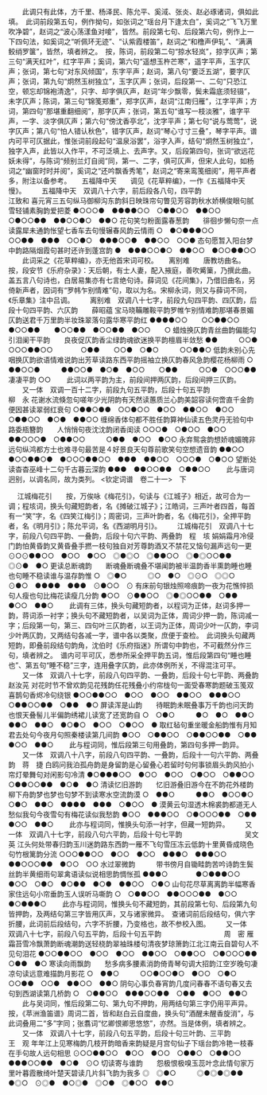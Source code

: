 <!-- { "loadSidebar": true } -->
   　　此调只有此体，方千里、杨泽民、陈允平、奚淢、张炎、赵必琢诸词，俱如此填。　此词前段第五句，例作拗句，如张词之“瑶台月下逢太白”，奚词之“飞飞万里吹净碧”，赵词之“波心荡漾鱼对唼”，皆然。前段第七句、后段第六句，例作上一下四句法，如奚词之“听佩环无迹”、“认紫霞楼笛”，赵词之“和橹声伊轧”、“满满鲛绡罗箧”，皆然，填者辨之。　按，陈词，前段第二句“掠水轻岚”，掠字仄声；第三句“满天红叶”，红字平声；奚词，第六句“遥想玉杵芒寒”，遥字平声，玉字仄声；张词，第七句“对东风倾国”，东字平声；赵词，第八句“要泛五湖”，要字仄声；张词，第九句“炯然玉树独立”，玉字仄声；张词，后段第一、二句“只恐江空，顿忘却锦袍清逸”，只字、却字俱仄声，赵词“年少飘零，鬓未霜底须轻镊”，未字仄声；陈词，第三句“锦笺郑重”，郑字仄声，赵词“江南归雁”，江字平声；方词，第四句“那堪重翻细阅”，那字仄声；张词，第五句“谁写一枝淡雅”，谁字平声，一字、淡字俱仄声；第六句“傍沈香亭北”，沈字平声；第七句“说与莺莺”，说字仄声；第八句“怕人错认秋色”，错字仄声，赵词“琴心寸寸三叠”，琴字平声。谱内可平可仄据此，惟张词前段起句“温泉浴罢”，浴字入声，结句“炯然玉树独立”，独字入声，此皆以入作平，不可泛填上、去声字。又，后段第四句，张词“欲远花妖未得”，与陈词“频别兰灯自阅”同，第一、二字，俱可仄声，但宋人此句，如杨词之“幽窗时时并阅”，奚词之“还吟飘香秀笔”，赵词之“寄来鸾笺细阅”，用平声者多，附注以备参考。 
　
五福降中天　　调见《花草粹编》，一作《五福降中天慢》。
　　五福降中天　双调八十六字，前后段各八句，四平韵　　　　　　　　　　　江致和
喜元宵三五句纵马御柳沟东韵斜日映珠帘句瞥见芳容韵秋水娇横俊眼句腻雪轻铺素胸韵爱把菱
●○○○●　●●●●○○　○●●○○　●●○○　○●○○●●　●●○○●○　●●○
花句笑匀粉面露春葱韵　　徘徊步懒句奈一点读露犀未通韵怅望七香车去句慢辗春风韵云情雨
○　●○●●●○○　　　○○●●　●●●　○○●○　●●●○○●　●●○○　○○●
态句愿暂入阳台梦中韵路隔烟霞句甚时还许到蓬宫韵
●　●●●○○●○　●●○○　●○○●●○○
   　　此词采之《花草粹编》，亦无他首宋词可校。 
　
离别难　　唐教坊曲名。按，段安节《乐府杂录》：天后朝，有士人妻，配入掖庭，善吹觱篥，乃撰此曲。盖五言八句诗也，白居易集亦有七言绝句诗。薛词见《花间集》，乃借旧曲名，另倚新声者，因词有“罗帏乍别情难”句，取以为名。宋柳永词，则又与薛词不同，《乐章集》注中吕调。
　　离别难　双调八十七字，前段九句四平韵、四仄韵，后段十句四平韵、六仄韵　　薛昭蕴
宝马晓鞴雕鞍平韵罗帷乍别情难韵那堪春景媚仄韵送君千万里韵半妆珠翠落句露华寒平韵红
●●●●○○　　○○●●○○　●○○●●　　●○○●●　●○○●●　●○○　　○
蜡烛换仄韵青丝曲韵偏能勾引泪阑干平韵　　良夜促仄韵香尘绿韵魂欲迷换平韵檀眉半敛愁
●●　　　○○●　○○○●●○○　　　　○●●　　○○●　○●○　　　○○●●○
低韵未别心先咽换仄韵欲语情难说韵出芳草读路东西平韵摇袖立换仄韵春风急韵樱花杨柳雨
○　●●○○●　　　●●○○●　●○●　●○○　　○●●　　　○○●　○○○●●
凄凄平韵
○○
   　　此词以两平韵为主，前段间押两仄韵，后段间押三仄韵。 
　　又一体　双调一百十二字，前段九句五平韵，后段十句五平韵　　　　　　　　柳　永
花谢水流倏忽句嗟年少光阴韵有天然读蕙质兰心韵美韶容读何啻直千金韵便因甚读翠弱红衰句
○●●○●●　○○●○○　●○○　●●○○　●○○　○●●○○　●○●　●●○○
缠绵香体句都不胜任韵算神仙读五色灵丹无验句中路委瓶簪韵　　人悄悄句夜沈沈韵闭香闺读
○○○●　○●○○　●○○　●●○○○●　○●●○○　　　○●●　●○○　●○○
永弃鸳衾韵想娇魂媚魄非远句纵鸿都方士也难寻句最苦是４好景良天句尊前歌笑句空想遗音韵
●●○○　●○○●●○●　●○○○●●○○　●●●　●●○○　○○○●　○●○○
望断处读杳杳巫峰十二句千古暮云深韵
●●●　●●○○●●　○●●○○
   　　此与唐词迥别，以调名同，故为类列。
<钦定词谱　卷二十一>　下

　
江城梅花引　　按，万俟咏《梅花引》，句读与《江城子》相近，故可合为一调；程垓词，换头句藏短韵者，名《摊破江城子》；江皓词，三声叶者四首，每首有一“笑”字，名《四笑江梅引》；周密词，三声叶韵者，名《梅花引》，全押平韵者，名《明月引》；陈允平词，名《西湖明月引》。
　　江城梅花引　双调八十七字，前段八句四平韵、一叠韵，后段十句六平韵、两叠韵　程　垓
娟娟霜月冷侵门韵怕黄昏韵又黄昏叠手撚一枝句独自对芳尊韵酒又不禁花又恼句漏声远句一更
⊙○⊙●●○○　●○○　●○○　◎●◎○　◎●●○○　◎●◎○○●●　◎⊙●　●○
更读总断魂韵　　断魂叠断魂叠不堪闻韵被半温韵香半熏韵睡也睡也句睡不稳读谁与温存韵惟
○　◎●○　　　◎○　●○　◎⊙○　◎◎○　⊙●○　●●●●　●●●　⊙●○○　⊙
有床前句银烛照啼痕韵一夜为花憔悴损句人瘦也句比梅花读瘦几分韵
●○○　⊙●●○○　◎●◎○○●●　○●●　●○○　●●○
   　　此调有三体，换头句藏短韵者，以程词为正体，赵词多押一韵，蒋词添一衬字；换头句不藏短韵者，以吴词为正体，周词少押一韵，陈词减一字；后段第一句，第三、四句叶三仄韵者，以王词为正体，周词少叶一仄韵，李词少叶两仄韵，又两结句各减一字，谱中各以类聚，庶便于查检。　此词换头句藏两短韵，即叠前段结句韵角，沈伯时《乐府指迷》所谓句中韵也，不可截然分作三句，填者辨之。　谱内可平可仄，悉参所采全押平韵五词，惟后段第四句“睡也睡也”、第五句“睡不稳”三字，连用叠字仄韵，此亦体例所关，不得混注可平。 
　　又一体　双调八十七字，前段八句四平韵、一叠韵，后段十句七平韵、两叠韵　　赵汝茪
对花时节不曾欢韵见花残韵任花残叠小约帘栊句一面受春寒韵题破玉笺双喜鹊句香烬冷句绕银
●○○●●○○　●○○　●○○　●●○○　●●●○○　○●●○○●●　○●●　●○
屏读浑是山韵　　待眠韵未眠叠事万千韵也问天韵也恨天叠髻儿半偏韵绣裙儿读宽了还宽韵自
○　○●○　　　●○　●○　●●○　●●○　●●○　●○●○　●○○　○●○○　●
取红毡句重坐暖金船韵惟有月知君去处句今夜月句照秦楼读第几间韵
●○○　○●●○○　○●●○○●●　○●●　●○○　●●○
   　　此与程词同，惟后段第三句用叠韵，第四句多押一韵异。 
　　又一体　双调八十八字，前段八句四平韵、一叠韵，后段十一句六平韵、两叠韵　蒋　捷
白鸥问我泊孤舟韵是身留韵是心留叠心若留时句何事锁眉头韵风拍小帘灯晕舞句对闲影句冷清
●○●●●○○　●○○　●○○　○●○○　○●●○○　○●●○○●●　●○●　●○
清读忆旧游韵　　忆旧游叠旧游今在不韵花外楼韵柳下舟韵梦也梦也句梦不到读寒水空流韵漠
○　●●○　　　●●○　●○○●○　○●○　●●○　●●●●　●●●　○●○○　●
漠黄云句湿透木棉裘韵都道无人愁似我句今夜雪句有梅花读似我愁韵
●○○　●●●○○　○●○○○●●　○●●　●○○　●●○
   　　此亦与程词同，惟换头句添一衬字，但藏一短韵异。 
　　又一体　双调八十七字，前段八句六平韵，后段十句七平韵　　　　　　　　　吴文英
江头何处带春归韵玉川迷韵路东西韵一雁不飞句雪压冻云低韵十里黄昏成晓色句竹根篱韵分流
○○○●●○○　●○○　●○○　●●●○　●●●○○　●●○○○●●　●○○　○○
水过翠微韵　　　带书傍月自锄畦韵苦吟诗韵生鬓丝韵半黄细雨句翠禽语读似说相思韵惆怅孤
●●●○　　　　●○●●●○○　●○○　○●○　●○●●　●○●　●●○○　○●○
山句花尽草离离韵半幅寒香家住远句小帘垂韵玉人误听马嘶韵
○　○●●○○　●●○○○●●　●○○　●○●●●○
   　　此亦与程词同，惟换头句不藏短韵，其前段第七句、后段第九句皆押韵，及两结句第三字皆用仄声，又与诸家微异。　查诸词前后段结句，俱六字折腰，此词前后段结句，六字不折腰，乃变格也，故不参校入图。 
　　又一体　双调八十七字，前段八句五平韵，后段十句五平韵　　　　　　　　　周　密
雁霜苔雪冷飘萧韵断魂潮韵送轻桡韵翠袖珠楼句清夜梦琼箫韵江北江南云自碧句人不见句泪花
●○○●●○○　●○○　●○○　●●○○　○●●○○　○●○○○●●　○●●　●○
寒读向雨飘韵　　愁多病多腰素消韵倚青琴句调大招韵江空岁晚句凄凉句读远意难描韵月影花
○　●●○　　　○○●○○●○　●○○　○●○　○○●●　○○●　●●○○　●●○
阴句心事负春宵韵几度问春春不语句春又去句到西湖读第几桥韵
○　○●●○○　●●●○○●●　○●●　●○○　●●○
   　　此与吴词同，惟后段第二句、第九句不押韵，用两结句第三字仍用平声异。　按，《苹洲渔笛谱》周词二首，皆和赵白云自度曲，换头句“酒醒未醒香旋消”，与此词叠用二“多”字同；张翥词“忆卿恨卿思悠悠”，亦然。当是体例，填者辨之。 
　　又一体　双调八十七字，前段八句五平韵，后段十句三叶韵、三平韵　　　　　　王　观
年年江上见寒梅韵几枝开韵暗香来韵疑是月宫句仙子下瑶台韵冷艳一枝春在手句故人远句相思
⊙○○●●○○　●○○　●○○　○●●○　○●●○○　●●●○○●●　●○●　⊙○
切读寄与谁韵　　怨极恨极嗅玉蕊叶念此情句家万里叶暮霞散绮叶楚天碧读几片斜飞韵为我多
◎　◎●○　　　◎●◎●◎●●　●◎○　⊙◎●　●○◎●　◎○●　◎●○○　●●○

